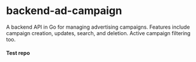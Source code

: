# backend-ad-campaign
A backend API in Go for managing advertising campaigns. Features include campaign creation, updates, search, and deletion. Active campaign filtering too.

#### Test repo
